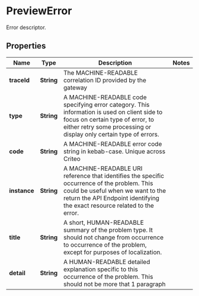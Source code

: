 

# PreviewError

Error descriptor.

## Properties

Name | Type | Description | Notes
------------ | ------------- | ------------- | -------------
**traceId** | **String** | The MACHINE-READABLE correlation ID provided by the gateway | 
**type** | **String** | A MACHINE-READABLE code specifying error category. This information is used on client side to focus on certain type of error, to either retry some processing or display only certain type of errors. | 
**code** | **String** | A MACHINE-READABLE error code string in kebab-case. Unique across Criteo | 
**instance** | **String** | A MACHINE-READABLE URI reference that identifies the specific occurrence of the problem. This could be useful when we want to the return the API Endpoint identifying the exact resource related to the error. | 
**title** | **String** | A short, HUMAN-READABLE summary of the problem type. It should not change from occurrence to occurrence of the problem, except for purposes of localization. | 
**detail** | **String** | A HUMAN-READABLE detailed explanation specific to this occurrence of the problem. This should not be more that 1 paragraph | 



